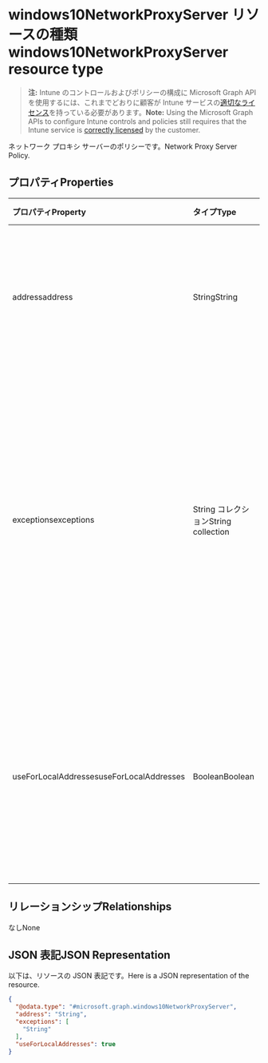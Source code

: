 # <a name="windows10networkproxyserver-resource-type"></a><span data-ttu-id="e9c52-101">windows10NetworkProxyServer リソースの種類</span><span class="sxs-lookup"><span data-stu-id="e9c52-101">windows10NetworkProxyServer resource type</span></span>

> <span data-ttu-id="e9c52-102">**注:** Intune のコントロールおよびポリシーの構成に Microsoft Graph API を使用するには、これまでどおりに顧客が Intune サービスの[適切なライセンス](https://go.microsoft.com/fwlink/?linkid=839381)を持っている必要があります。</span><span class="sxs-lookup"><span data-stu-id="e9c52-102">**Note:** Using the Microsoft Graph APIs to configure Intune controls and policies still requires that the Intune service is [correctly licensed](https://go.microsoft.com/fwlink/?linkid=839381) by the customer.</span></span>

<span data-ttu-id="e9c52-103">ネットワーク プロキシ サーバーのポリシーです。</span><span class="sxs-lookup"><span data-stu-id="e9c52-103">Network Proxy Server Policy.</span></span>
## <a name="properties"></a><span data-ttu-id="e9c52-104">プロパティ</span><span class="sxs-lookup"><span data-stu-id="e9c52-104">Properties</span></span>
|<span data-ttu-id="e9c52-105">プロパティ</span><span class="sxs-lookup"><span data-stu-id="e9c52-105">Property</span></span>|<span data-ttu-id="e9c52-106">タイプ</span><span class="sxs-lookup"><span data-stu-id="e9c52-106">Type</span></span>|<span data-ttu-id="e9c52-107">説明</span><span class="sxs-lookup"><span data-stu-id="e9c52-107">Description</span></span>|
|:---|:---|:---|
|<span data-ttu-id="e9c52-108">address</span><span class="sxs-lookup"><span data-stu-id="e9c52-108">address</span></span>|<span data-ttu-id="e9c52-109">String</span><span class="sxs-lookup"><span data-stu-id="e9c52-109">String</span></span>|<span data-ttu-id="e9c52-110">プロキシ サーバーへのアドレス。</span><span class="sxs-lookup"><span data-stu-id="e9c52-110">Address to the proxy server.</span></span> <span data-ttu-id="e9c52-111"><server>\[“:”<port>\] 形式でアドレスを指定します</span><span class="sxs-lookup"><span data-stu-id="e9c52-111">Specify an address in the format <server>\[“:”<port>\]</span></span>|
|<span data-ttu-id="e9c52-112">exceptions</span><span class="sxs-lookup"><span data-stu-id="e9c52-112">exceptions</span></span>|<span data-ttu-id="e9c52-113">String コレクション</span><span class="sxs-lookup"><span data-stu-id="e9c52-113">String collection</span></span>|<span data-ttu-id="e9c52-114">プロキシ サーバーを使用できないアドレス。</span><span class="sxs-lookup"><span data-stu-id="e9c52-114">Addresses that should not use the proxy server.</span></span> <span data-ttu-id="e9c52-115">システムは、このノードで指定されたもので始まるアドレスに対してプロキシ サーバーを使用しません。</span><span class="sxs-lookup"><span data-stu-id="e9c52-115">The system will not use the proxy server for addresses beginning with what is specified in this node.</span></span>|
|<span data-ttu-id="e9c52-116">useForLocalAddresses</span><span class="sxs-lookup"><span data-stu-id="e9c52-116">useForLocalAddresses</span></span>|<span data-ttu-id="e9c52-117">Boolean</span><span class="sxs-lookup"><span data-stu-id="e9c52-117">Boolean</span></span>|<span data-ttu-id="e9c52-118">ローカル (イントラネット) アドレスにプロキシ サーバーを使用する必要があるかどうかを指定します。</span><span class="sxs-lookup"><span data-stu-id="e9c52-118">Specifies whether the proxy server should be used for local (intranet) addresses.</span></span>|

## <a name="relationships"></a><span data-ttu-id="e9c52-119">リレーションシップ</span><span class="sxs-lookup"><span data-stu-id="e9c52-119">Relationships</span></span>
<span data-ttu-id="e9c52-120">なし</span><span class="sxs-lookup"><span data-stu-id="e9c52-120">None</span></span>
## <a name="json-representation"></a><span data-ttu-id="e9c52-121">JSON 表記</span><span class="sxs-lookup"><span data-stu-id="e9c52-121">JSON Representation</span></span>
<span data-ttu-id="e9c52-122">以下は、リソースの JSON 表記です。</span><span class="sxs-lookup"><span data-stu-id="e9c52-122">Here is a JSON representation of the resource.</span></span>
<!--{
  "blockType": "resource",
  "@odata.type": "microsoft.graph.windows10NetworkProxyServer"
}-->
``` json
{
  "@odata.type": "#microsoft.graph.windows10NetworkProxyServer",
  "address": "String",
  "exceptions": [
    "String"
  ],
  "useForLocalAddresses": true
}
```




